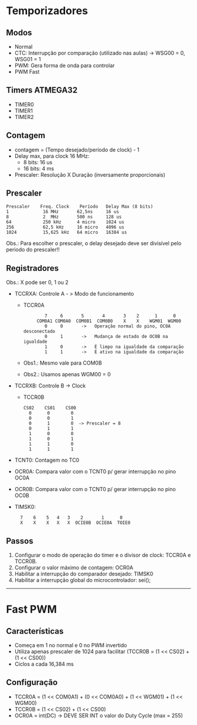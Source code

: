 # Temporizadores
## Modos
- Normal
- CTC: Interrupção por comparação (utilizado nas aulas) -> WSG00 = 0, WSG01 = 1
- PWM: Gera forma de onda para controlar
- PWM Fast

## Timers ATMEGA32
- TIMER0
- TIMER1
- TIMER2

## Contagem
- contagem = (Tempo desejado/período de clock) - 1
- Delay max, para clock 16 MHz:
    - 8 bits: 16 us
    - 16 bits: 4 ms
- Prescaler: Resolução X Duração (inversamente proporcionais)

## Prescaler

    Prescaler    Freq. Clock    Período   Delay Max (8 bits)
    1             16 MHz       62,5ns     16 us
    8             2  MHz       500 ns     128 us
    64            250 kHz      4 micro    1024 us
    256           62,5 kHz     16 micro   4096 us
    1024          15,625 kHz   64 micro   16384 us

Obs.: Para escolher o prescaler, o delay desejado deve ser divisível pelo periodo do prescaler!!

## Registradores
Obs.: X pode ser 0, 1 ou 2
- TCCRXA: Controle A - > Modo de funcionamento
    - TCCR0A

                  7     6       5       4       3    2      1      0
               COM0A1 COM0A0  COM0B1  COM0B0    X    X    WGM01  WGM00
                  0     0       ->   Operação normal do pino, OC0A desconectado
                  0     1       ->   Mudança de estado de OC0B na igualdade
                  1     0       ->   É limpo na igualdade da comparação
                  1     1       ->   É ativo na igualdade da comparação


    - Obs1.: Mesmo vale para COM0B
    - Obs2.: Usamos apenas WGM00 = 0

- TCCRXB: Controle B -> Clock
    - TCCR0B    
                  
          CS02    CS01    CS00
            0      0        0
            0      0        1
            0      1        0  -> Prescaler = 8
            0      1        1
            1      0        0
            1      0        1
            1      1        0
            1      1        1

- TCNT0: Contagem no TC0
- OCR0A: Compara valor com o TCNT0 p/ gerar interrupção no pino OC0A
- OCR0B: Compara valor com o TCNT0 p/ gerar interrupção no pino OC0B
- TIMSK0: 

        7    6    5   4   3    2       1      0
        X    X    X   X   X  OCIE0B  OCIE0A  TOIE0

## Passos
1. Configurar o modo de operação do timer e o divisor de clock: TCCR0A e TCCR0B. 
2. Configurar o valor máximo de contagem: OCR0A 
3. Habilitar a interrupção do comparador desejado: TIMSK0 
4. Habilitar a interrupção global do microcontrolador: sei();

---


# Fast PWM
## Características
- Começa em 1 no normal e 0 no PWM invertido
- Utiliza apenas prescaler de 1024 para facilitar (TCCR0B = (1 << CS02) + (1 << CS00))
- Ciclos a cada 16,384 ms

## Configuração
- TCCR0A = (1 << COM0A1) + (0 << COM0A0) + (1 << WGM01) + (1 << WGM00)
- TCCR0B = (1 << CS02) + (1 << CS00)
- OCR0A = int(DC) -> DEVE SER INT o valor do Duty Cycle (max = 255)

